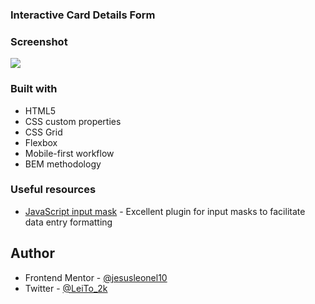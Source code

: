 ### Interactive Card Details Form

### Screenshot

![](./screenshot.jpg)

### Built with

- HTML5
- CSS custom properties
- CSS Grid
- Flexbox
- Mobile-first workflow
- BEM methodology

### Useful resources

- [JavaScript input mask](https://jsuites.net/v4/javascript-mask) - Excellent plugin for input masks to facilitate data entry formatting

## Author

- Frontend Mentor - [@jesusleonel10](https://www.frontendmentor.io/profile/jesusleonel10)
- Twitter - [@LeiTo_2k](https://twitter.com/LeiTo_2k)
